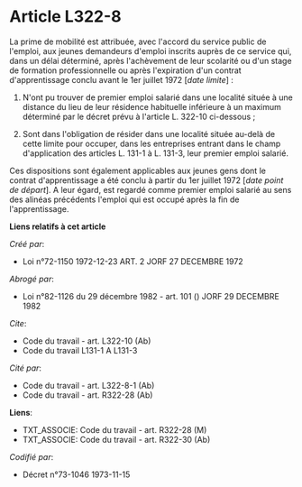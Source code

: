 # Article L322-8

La prime de mobilité est attribuée, avec l'accord du service public de l'emploi, aux jeunes demandeurs d'emploi inscrits
auprès de ce service qui, dans un délai déterminé, après l'achèvement de leur scolarité ou d'un stage de formation
professionnelle ou après l'expiration d'un contrat d'apprentissage conclu avant le 1er juillet 1972 [*date limite*] :

1. N'ont pu trouver de premier emploi salarié dans une localité située à une distance du lieu de leur résidence habituelle
inférieure à un maximum déterminé par le décret prévu à l'article L. 322-10 ci-dessous ;

2. Sont dans l'obligation de résider dans une localité située au-delà de cette limite pour occuper, dans les entreprises
entrant dans le champ d'application des articles L. 131-1 à L. 131-3, leur premier emploi salarié.

Ces dispositions sont également applicables aux jeunes gens dont le contrat d'apprentissage a été conclu à partir du 1er
juillet 1972 [*date point de départ*]. A leur égard, est regardé comme premier emploi salarié au sens des alinéas précédents
l'emploi qui est occupé après la fin de l'apprentissage.

**Liens relatifs à cet article**

_Créé par_:

  - Loi n°72-1150 1972-12-23 ART. 2 JORF 27 DECEMBRE 1972

_Abrogé par_:

  - Loi n°82-1126 du 29 décembre 1982 - art. 101 () JORF 29 DECEMBRE 1982

_Cite_:

  - Code du travail - art. L322-10 (Ab)
  - Code du travail L131-1 A L131-3

_Cité par_:

  - Code du travail - art. L322-8-1 (Ab)
  - Code du travail - art. R322-28 (Ab)

**Liens**:

  - TXT_ASSOCIE: Code du travail - art. R322-28 (M)
  - TXT_ASSOCIE: Code du travail - art. R322-30 (Ab)

_Codifié par_:

  - Décret n°73-1046 1973-11-15
